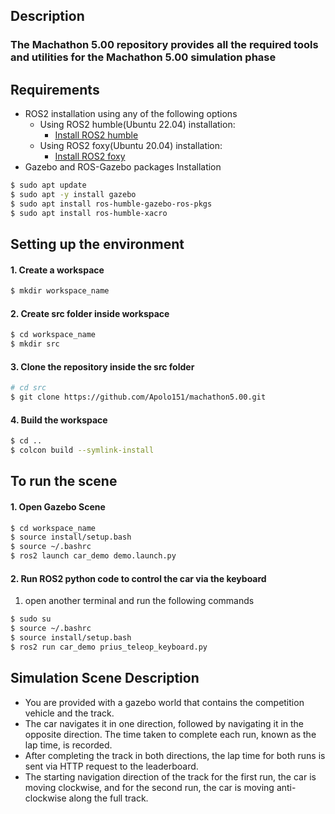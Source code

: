 ## Description
### The Machathon 5.00 repository provides all the required tools and utilities for the Machathon 5.00 simulation phase

## Requirements
* ROS2 installation using any of the following options
  * Using ROS2 humble(Ubuntu 22.04) installation: 
      * [Install ROS2 humble](https://docs.ros.org/en/humble/Installation/Ubuntu-Install-Debians.html)
  * Using ROS2 foxy(Ubuntu 20.04) installation:
      * [Install ROS2 foxy](https://docs.ros.org/en/foxy/Installation/Ubuntu-Install-Debians.html)
* Gazebo and ROS-Gazebo packages Installation
```bash
$ sudo apt update
$ sudo apt -y install gazebo
$ sudo apt install ros-humble-gazebo-ros-pkgs
$ sudo apt install ros-humble-xacro
```
## Setting up the environment
#### 1. Create a workspace
 ```bash
$ mkdir workspace_name
```
#### 2. Create src folder inside workspace
 ```bash
$ cd workspace_name
$ mkdir src
```
#### 3. Clone the repository inside the src folder
 ```bash
# cd src
$ git clone https://github.com/Apolo151/machathon5.00.git
```
#### 4. Build the workspace
```bash
$ cd ..
$ colcon build --symlink-install
```
## To run the scene 
#### 1. Open Gazebo Scene
```bash
$ cd workspace_name
$ source install/setup.bash
$ source ~/.bashrc
$ ros2 launch car_demo demo.launch.py
```
#### 2. Run ROS2 python code to control the car via the keyboard
1. open another terminal and run the following commands
 ```bash
$ sudo su
$ source ~/.bashrc
$ source install/setup.bash
$ ros2 run car_demo prius_teleop_keyboard.py
```
## Simulation Scene Description
* You are provided with a gazebo world that contains the competition vehicle and the track.
* The car navigates it in one direction, followed by navigating it in the opposite direction. The time taken to complete each run, known as the lap time, is recorded.
* After completing the track in both directions, the lap time for both runs is sent via HTTP request to the leaderboard.
* The starting navigation direction of the track for the first run, the car is moving clockwise, and for the second run, the car is moving anti-clockwise along the full track.

